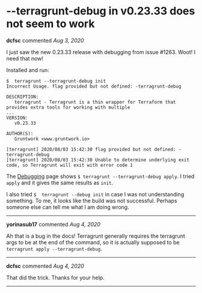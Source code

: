 # --terragrunt-debug in v0.23.33 does not seem to work

**dcfsc** commented *Aug 3, 2020*

I just saw the new 0.23.33 release with debugging from issue #1263. Woot! I need that now!

Installed and run:

```
$  terragrunt --terragrunt-debug init
Incorrect Usage. flag provided but not defined: -terragrunt-debug

DESCRIPTION:
   terragrunt - Terragrunt is a thin wrapper for Terraform that provides extra tools for working with multiple
...
VERSION:
   v0.23.33

AUTHOR(S):
   Gruntwork <www.gruntwork.io>
   
[terragrunt] 2020/08/03 15:42:30 flag provided but not defined: -terragrunt-debug
[terragrunt] 2020/08/03 15:42:30 Unable to determine underlying exit code, so Terragrunt will exit with error code 1
```
The [Debugging](https://terragrunt.gruntwork.io/docs/features/debugging/#debugging) page shows `$ terragrunt --terragrunt-debug apply`.  I tried `apply` and it gives the same results as `init`.

I also tried `$  terragrunt --debug init` in case I was not understanding something. To me, it looks like the build was not successful. Perhaps someone else can tell me what I am doing wrong.
<br />
***


**yorinasub17** commented *Aug 4, 2020*

Ah that is a bug in the docs! Terragrunt generally requires the terragrunt args to be at the end of the command, so it is actually supposed to be `terragrunt apply --terragrunt-debug`.
***

**dcfsc** commented *Aug 4, 2020*

That did the trick. Thanks for your help.
***


